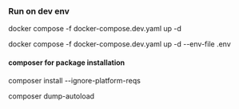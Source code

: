 
### Run on dev env
docker compose -f docker-compose.dev.yaml up -d

docker compose -f docker-compose.dev.yaml up -d --env-file .env

#### composer for package installation

composer install --ignore-platform-reqs

composer dump-autoload
